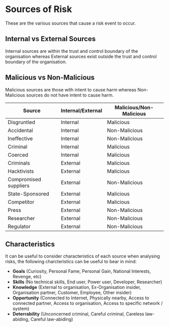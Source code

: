 
# Sources of Risk

These are the various sources that cause a risk event to occur. 

## Internal  vs External Sources

Internal sources are within the trust and control boundary of the organisation whereas External sources  exist outside the trust and control boundary of the organisation.

## Malicious vs Non-Malicious

Malicious sources are those with intent to cause harm whereas Non-Malicious sources do not have intent to cause harm.

|Source|Internal/External|Malicious/Non-Malicious|
|------|-----------------|-----------------------|
|Disgruntled|Internal|Malicious|
|Accidental|Internal|Non-Malicious|
|Ineffective|Internal|Non-Malicious|
|Criminal|Internal|Malicious|
|Coerced|Internal|Malicious|
|Criminals|External|Malicious|
|Hacktivists|External|Malicious|
|Compromised suppliers|External|Non-Malicious|
|State-Sponsored|External|Malicious|
|Competitor|External|Malicious|
|Press|External|Non-Malicious|
|Researcher|External|Non-Malicious|
|Regulator|External|Non-Malicious|


## Characteristics

It can be useful to consider characteristics of each source when analysing risks, the following charcteristics can be useful to bear in mind:

* **Goals** (Curiosity, Personal Fame, Personal Gain, National Interests, Revenge, etc)
* **Skills** (No technical skills, End user, Power user, Developer, Researcher)
* **Knowledge** (External to organisation, Ex-Organisation insider, Organisation partner, Customer, Employee, Other insider)
* **Opportunity** (Connected to Internet, Physically nearby, Access to connected partner, Access to organisation, Access to specific network / system) 
* **Deterrability** (Unconcerned criminal, Careful criminal, Careless law-abiding, Careful law-abiding)
